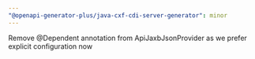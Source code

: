 ```yaml
---
"@openapi-generator-plus/java-cxf-cdi-server-generator": minor
---
```


Remove @Dependent annotation from ApiJaxbJsonProvider as we prefer explicit configuration now
